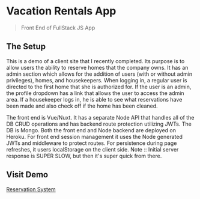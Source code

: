 # Vacation Rentals App

> Front End of FullStack JS App

## The Setup

This is a demo of a client site that I recently completed. Its purpose is to allow users the ability to reserve homes that the company owns. It has an admin section which allows for the addition of users (with or without admin privileges), homes, and housekeepers. When logging in, a regular user is directed to the first home that she is authorized for. If the user is an admin, the profile dropdown has a link that allows the user to access the admin area. If a housekeeper logs in, he is able to see what reservations have been made and also check off if the home has been cleaned.

The front end is Vue/Nuxt. It has a separate Node API that handles all of the DB CRUD operations and has backend route protection utilizing JWTs. The DB is Mongo. Both the front end and Node backend are deployed on Heroku. For front end session management it uses the Node generated JWTs and middleware to protect routes. For persistence during page refreshes, it users localStorage on the client side. Note :: Initial server response is SUPER SLOW, but then it's super quick from there.


## Visit Demo
[Reservation System](https://res-demo-front.herokuapp.com/)
